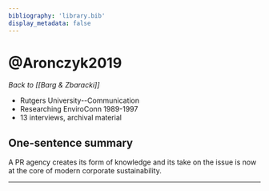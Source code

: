 ```yaml
---
bibliography: 'library.bib'
display_metadata: false
---
```

# @Aronczyk2019

*Back to [[Barg & Zbaracki]]*

* Rutgers University--Communication
* Researching EnviroConn 1989-1997
* 13 interviews, archival material

## One-sentence summary

A PR agency creates its form of knowledge and its take on the issue is now at the core of modern corporate sustainability.

---